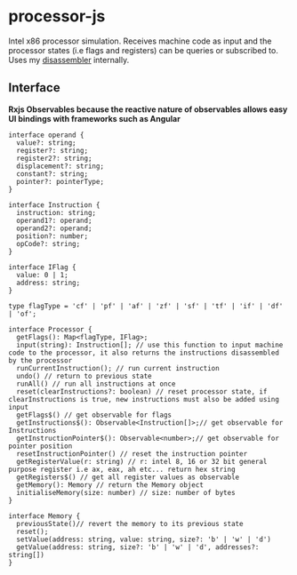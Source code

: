 # processor-js
Intel x86 processor simulation. Receives machine code as input and the processor states (i.e flags and registers) can be queries or subscribed to. Uses my [disassembler](#https://github.com/Jensen-Mourat/disassembler-intel-x86) internally.

## Interface

**Rxjs Observables because the reactive nature of observables allows easy UI bindings with frameworks such as Angular**

```
interface operand {
  value?: string;
  register?: string;
  register2?: string;
  displacement?: string;
  constant?: string;
  pointer?: pointerType;
}

interface Instruction {
  instruction: string;
  operand1?: operand;
  operand2?: operand;
  position?: number;
  opCode?: string;
}

interface IFlag {
  value: 0 | 1;
  address: string;
}

type flagType = 'cf' | 'pf' | 'af' | 'zf' | 'sf' | 'tf' | 'if' | 'df' | 'of';

interface Processor {
  getFlags(): Map<flagType, IFlag>;
  input(string): Instruction[]; // use this function to input machine code to the processor, it also returns the instructions disassembled by the processor 
  runCurrentInstruction(); // run current instruction
  undo() // return to previous state
  runAll() // run all instructions at once
  reset(clearInstructions?: boolean) // reset processor state, if clearInstructions is true, new instructions must also be added using input
  getFlags$() // get observable for flags
  getInstructions$(): Observable<Instruction[]>;// get observable for Instructions
  getInstructionPointer$(): Observable<number>;// get observable for pointer position
  resetInstructionPointer() // reset the instruction pointer
  getRegisterValue(r: string) // r: intel 8, 16 or 32 bit general purpose register i.e ax, eax, ah etc... return hex string
  getRegisters$() // get all register values as observable
  getMemory(): Memory // return the Memory object
  initialiseMemory(size: number) // size: number of bytes
}

interface Memory {
  previousState()// revert the memory to its previous state
  reset();
  setValue(address: string, value: string, size?: 'b' | 'w' | 'd') 
  getValue(address: string, size?: 'b' | 'w' | 'd', addresses?: string[])
}
```
